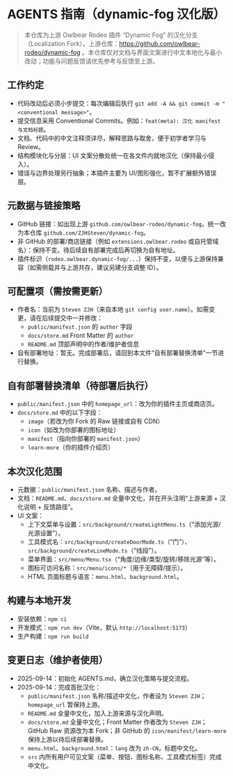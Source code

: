 # AGENTS 指南（dynamic-fog 汉化版）

> 本仓库为上游 Owlbear Rodeo 插件 “Dynamic Fog” 的汉化分支（Localization Fork）。上游仓库：https://github.com/owlbear-rodeo/dynamic-fog 。本仓库仅对文档与界面文案进行中文本地化与最小改动；功能与问题反馈请优先参考与反馈至上游。

## 工作约定
- 代码改动后必须小步提交：每次编辑后执行 `git add -A && git commit -m "<conventional message>"`。
- 提交信息采用 Conventional Commits。例如：`feat(meta): 汉化 manifest 与文档标题`。
- 文档、代码中的中文注释须详尽，解释思路与取舍，便于初学者学习与 Review。
- 结构模块化与分层：UI 文案分散处统一在各文件内就地汉化（保持最小侵入）。
- 错误与边界处理另行抽象；本插件主要为 UI/图形强化，暂不扩展额外错误层。

## 元数据与链接策略
- GitHub 链接：如出现上游 `github.com/owlbear-rodeo/dynamic-fog`，统一改为本仓库 `github.com/ZJHSteven/dynamic-fog`。
- 非 GitHub 的部署/商店链接（例如 `extensions.owlbear.rodeo` 或自托管域名）：保持不变。待后续自有部署完成后再切换为自有地址。
- 插件标识（`rodeo.owlbear.dynamic-fog/...`）保持不变，以便与上游保持兼容（如需侧载并与上游共存，建议另建分支调整 ID）。

## 可配置项（需按需更新）
- 作者名：当前为 `Steven ZJH`（来自本地 `git config user.name`）。如需变更，请在后续提交中一并修改：
  - `public/manifest.json` 的 `author` 字段
  - `docs/store.md` Front Matter 的 `author`
  - `README.md` 顶部声明中的作者/维护者信息
- 自有部署地址：暂无。完成部署后，请回到本文件“自有部署替换清单”一节进行替换。

## 自有部署替换清单（待部署后执行）
- `public/manifest.json` 中的 `homepage_url`：改为你的插件主页或商店页。
- `docs/store.md` 中的以下字段：
  - `image`（若改为你 Fork 的 Raw 链接或自有 CDN）
  - `icon`（如改为你部署的图标地址）
  - `manifest`（指向你部署的 `manifest.json`）
  - `learn-more`（你的插件介绍页）

## 本次汉化范围
- 元数据：`public/manifest.json` 名称、描述与作者。
- 文档：`README.md`、`docs/store.md` 全量中文化，并在开头注明“上游来源 + 汉化说明 + 反馈路径”。
- UI 文案：
  - 上下文菜单与设置：`src/background/createLightMenu.ts`（“添加光源/光源设置”）。
  - 工具模式名：`src/background/createDoorMode.ts`（“门”）、`src/background/createLineMode.ts`（“线段”）。
  - 菜单界面：`src/menu/Menu.tsx`（“角度/边缘/类型/旋转/移除光源”等）。
  - 图标可访问名称：`src/menu/icons/*`（用于无障碍/提示）。
  - HTML 页面标题与语言：`menu.html`、`background.html`。

## 构建与本地开发
- 安装依赖：`npm ci`
- 开发模式：`npm run dev`（Vite，默认 `http://localhost:5173`）
- 生产构建：`npm run build`

## 变更日志（维护者使用）
- 2025-09-14：初始化 AGENTS.md，确立汉化策略与提交流程。
- 2025-09-14：完成首批汉化：
  - `public/manifest.json` 名称/描述中文化，作者设为 `Steven ZJH`；`homepage_url` 暂保持上游。
  - `README.md` 全量中文化，加入上游来源与汉化声明。
  - `docs/store.md` 全量中文化；Front Matter 作者改为 `Steven ZJH`；GitHub Raw 资源改为本 Fork；非 GitHub 的 `icon/manifest/learn-more` 保持上游以待后续部署替换。
  - `menu.html`、`background.html`：`lang` 改为 `zh-CN`，标题中文化。
  - `src` 内所有用户可见文案（菜单、按钮、图标名称、工具模式标签）完成中文化。
